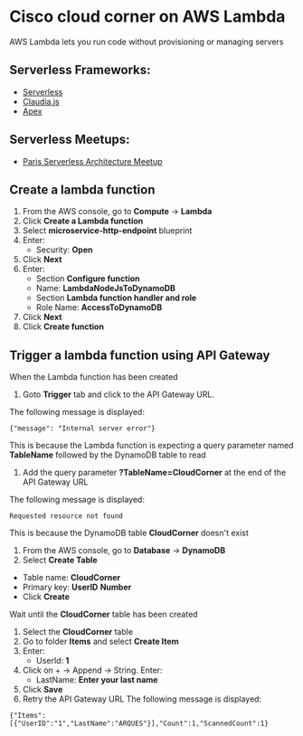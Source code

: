 # Cisco cloud corner on AWS Lambda
AWS Lambda lets you run code without provisioning or managing servers

## Serverless Frameworks:
- [Serverless](https://serverless.com)
- [Claudia.js](https://claudiajs.com)
- [Apex](apex.run)

## Serverless Meetups:
- [Paris Serverless Architecture Meetup](https://www.meetup.com/Paris-Serverless-Architecture-Meetup)

## Create a lambda function
1. From the AWS console, go to **Compute** -> **Lambda**
1. Click **Create a Lambda function**
1. Select **microservice-http-endpoint** blueprint
1. Enter:
    - Security: **Open**
1. Click **Next**
1. Enter:
    - Section **Configure function**
    - Name: **LambdaNodeJsToDynamoDB**
    - Section **Lambda function handler and role**
    - Role Name: **AccessToDynamoDB**
1. Click **Next**
1. Click **Create function**

## Trigger a lambda function using API Gateway
When the Lambda function has been created
1. Goto **Trigger** tab and click to the API Gateway URL.

  The following message is displayed:
  ```
  {"message": "Internal server error"}
  ```
  This is because the Lambda function is expecting a query parameter named **TableName** followed by the DynamoDB table to read

1. Add the query parameter **?TableName=CloudCorner** at the end of the API Gateway URL

  The following message is displayed:
  ```
  Requested resource not found
  ```
  This is because the DynamoDB table **CloudCorner** doesn't exist

1. From the AWS console, go to **Database** -> **DynamoDB**
1. Select **Create Table**
  - Table name: **CloudCorner**
  - Primary key: **UserID** **Number**
  - Click **Create**

  Wait until the **CloudCorner** table has been created

1. Select the **CloudCorner** table
1. Go to folder **Items** and select **Create Item**
1. Enter:
    - UserId: **1**
1. Click on + -> Append -> String. Enter:
    - LastName: **Enter your last name**
1. Click **Save**
1. Retry the API Gateway URL
The following message is displayed:
```
{"Items":[{"UserID":"1","LastName":"ARQUES"}],"Count":1,"ScannedCount":1}
```
